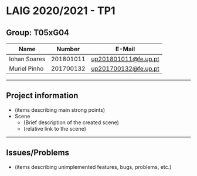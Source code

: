 # LAIG 2020/2021 - TP1

## Group: T05xG04

| Name             | Number    | E-Mail             |
| ---------------- | --------- | ------------------ |
| Iohan Soares     | 201801011 |up201801011@fe.up.pt|
| Muriel Pinho     | 201700132 |up201700132@fe.up.pt|

----
## Project information

- (items describing main strong points)
- Scene
  - (Brief description of the created scene)
  - (relative link to the scene)
----
## Issues/Problems

- (items describing unimplemented features, bugs, problems, etc.)
